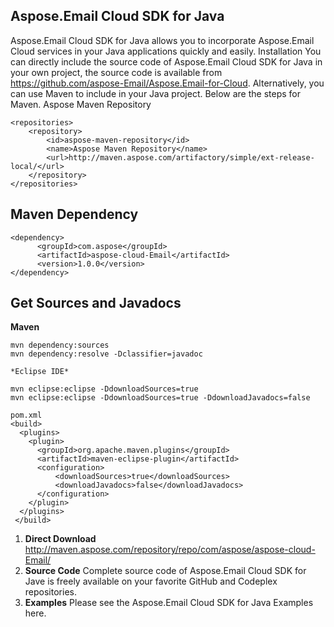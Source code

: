 ## Aspose.Email Cloud SDK for Java
Aspose.Email Cloud SDK for Java allows you to incorporate Aspose.Email Cloud services in your Java applications quickly and easily.
Installation
You can directly include the source code of Aspose.Email Cloud SDK for Java in your own project, the source code is available from https://github.com/aspose-Email/Aspose.Email-for-Cloud.
Alternatively, you can use Maven to include in your Java project. Below are the steps for Maven.
Aspose Maven Repository
```
<repositories>
    <repository>
        <id>aspose-maven-repository</id>
        <name>Aspose Maven Repository</name>
        <url>http://maven.aspose.com/artifactory/simple/ext-release-local/</url>
    </repository>
</repositories>
```
## Maven Dependency
```
<dependency>
      <groupId>com.aspose</groupId>
      <artifactId>aspose-cloud-Email</artifactId>
      <version>1.0.0</version>
</dependency>
``` 

## Get Sources and Javadocs

**Maven**
```
mvn dependency:sources
mvn dependency:resolve -Dclassifier=javadoc

*Eclipse IDE*

mvn eclipse:eclipse -DdownloadSources=true
mvn eclipse:eclipse -DdownloadSources=true -DdownloadJavadocs=false
```

```
pom.xml
<build>
  <plugins>
    <plugin>
      <groupId>org.apache.maven.plugins</groupId>
      <artifactId>maven-eclipse-plugin</artifactId>
      <configuration>
          <downloadSources>true</downloadSources>
          <downloadJavadocs>false</downloadJavadocs>
      </configuration>
    </plugin>
  </plugins>
 </build>
```

1. **Direct Download**
http://maven.aspose.com/repository/repo/com/aspose/aspose-cloud-Email/
1. **Source Code**
Complete source code of Aspose.Email Cloud SDK for Jave is freely available on your favorite GitHub and Codeplex repositories.
1. **Examples**
Please see the Aspose.Email Cloud SDK for Java Examples here.

